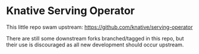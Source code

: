 
# Knative Serving Operator

This little repo swam upstream: <https://github.com/knative/serving-operator>

There are still some downstream forks branched/tagged in this repo, but their use is discouraged as all new development should occur upstream.
